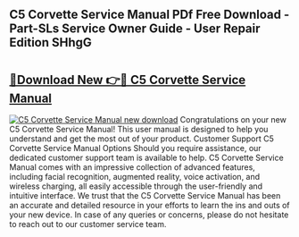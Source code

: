 ## C5 Corvette Service Manual PDf Free Download - Part-SLs Service Owner Guide - User Repair Edition SHhgG

# <h2><a href="http://bc26527.oget.top/?id=C5+Corvette+Service+Manual">🔗Download New 👉🔴 C5 Corvette Service Manual</a></h2>

[![C5 Corvette Service Manual new download](https://i.imgur.com/5g1atiW.png)](http://bc26527.oget.top/?id=C5+Corvette+Service+Manual)
Congratulations on your new C5 Corvette Service Manual! This user manual is designed to help you understand and get the most out of your product. Customer Support C5 Corvette Service Manual Options Should you require assistance, our dedicated customer support team is available to help. C5 Corvette Service Manual comes with an impressive collection of advanced features, including facial recognition, augmented reality, voice activation, and wireless charging, all easily accessible through the user-friendly and intuitive interface. We trust that the C5 Corvette Service Manual has been an accurate and detailed resource in your efforts to learn the ins and outs of your new device. In case of any queries or concerns, please do not hesitate to reach out to our customer service team.
